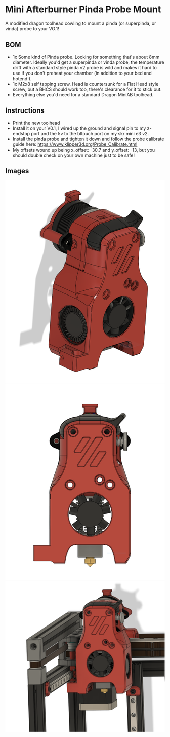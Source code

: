 Mini Afterburner Pinda Probe Mount
==============================

A modified dragon toolhead cowling to mount a pinda (or superpinda, or vinda) probe to your VO.1!

BOM
---

- 1x Some kind of Pinda probe. Looking for something that's about 8mm diameter. Ideally you'd get a superpinda or vinda probe, the temperature drift with a standard style pinda v2 probe is wild and makes it hard to use if you don't preheat your chamber (in addition to your bed and hotend!). 
- 1x M2x8 self tapping screw. Head is countersunk for a Flat Head style screw, but a BHCS should work too, there's clearance for it to stick out. 
- Everything else you'd need for a standard Dragon MiniAB toolhead. 


Instructions
------------

- Print the new toolhead
- Install it on your V0.1, I wired up the ground and signal pin to my z-endstop port and the 5v to the bltouch port on my skr mini e3 v2. 
- Install the pinda probe and tighten it down and follow the probe calibrate guide here: https://www.klipper3d.org/Probe_Calibrate.html
- My offsets wound up being x_offset: -30.7 and y_offset: -13, but you should double check on your own machine just to be safe!


Images
------
![CAD](Images/CAD1.png)
![CAD](Images/cad2.png)
![CAD](Images/cad3.png)

